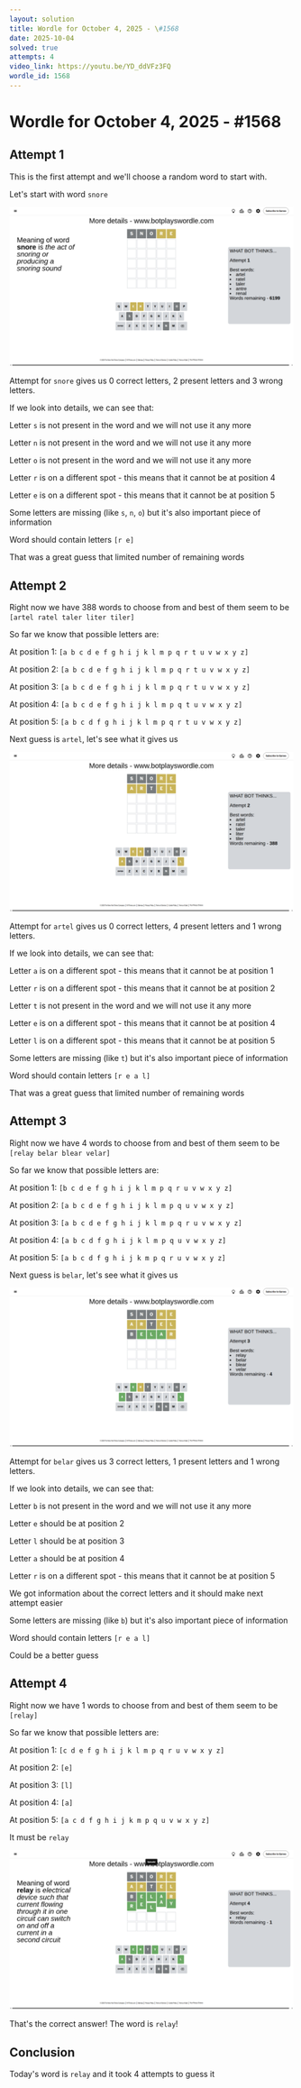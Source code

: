 ```yaml
---
layout: solution
title: Wordle for October 4, 2025 - \#1568
date: 2025-10-04
solved: true
attempts: 4
video_link: https://youtu.be/YD_ddVFz3FQ
wordle_id: 1568
---
```


# Wordle for October 4, 2025 - \#1568

## Attempt 1

This is the first attempt and we'll choose a random word to start with.

Let's start with word `snore`

![Attempt 1](2025-10-04/attempt-1.png)

Attempt for `snore` gives us 0 correct letters, 2 present letters and 3 wrong letters.

If we look into details, we can see that:

Letter `s` is not present in the word and we will not use it any more

Letter `n` is not present in the word and we will not use it any more

Letter `o` is not present in the word and we will not use it any more

Letter `r` is on a different spot - this means that it cannot be at position 4

Letter `e` is on a different spot - this means that it cannot be at position 5

Some letters are missing (like `s`, `n`, `o`) but it's also important piece of information

Word should contain letters `[r e]`

That was a great guess that limited number of remaining words



## Attempt 2

Right now we have 388 words to choose from and best of them seem to be `[artel ratel taler liter tiler]`

So far we know that possible letters are:

At position 1: `[a b c d e f g h i j k l m p q r t u v w x y z]`

At position 2: `[a b c d e f g h i j k l m p q r t u v w x y z]`

At position 3: `[a b c d e f g h i j k l m p q r t u v w x y z]`

At position 4: `[a b c d e f g h i j k l m p q t u v w x y z]`

At position 5: `[a b c d f g h i j k l m p q r t u v w x y z]`

Next guess is `artel`, let's see what it gives us

![Attempt 2](2025-10-04/attempt-2.png)

Attempt for `artel` gives us 0 correct letters, 4 present letters and 1 wrong letters.

If we look into details, we can see that:

Letter `a` is on a different spot - this means that it cannot be at position 1

Letter `r` is on a different spot - this means that it cannot be at position 2

Letter `t` is not present in the word and we will not use it any more

Letter `e` is on a different spot - this means that it cannot be at position 4

Letter `l` is on a different spot - this means that it cannot be at position 5

Some letters are missing (like `t`) but it's also important piece of information

Word should contain letters `[r e a l]`

That was a great guess that limited number of remaining words



## Attempt 3

Right now we have 4 words to choose from and best of them seem to be `[relay belar blear velar]`

So far we know that possible letters are:

At position 1: `[b c d e f g h i j k l m p q r u v w x y z]`

At position 2: `[a b c d e f g h i j k l m p q u v w x y z]`

At position 3: `[a b c d e f g h i j k l m p q r u v w x y z]`

At position 4: `[a b c d f g h i j k l m p q u v w x y z]`

At position 5: `[a b c d f g h i j k m p q r u v w x y z]`

Next guess is `belar`, let's see what it gives us

![Attempt 3](2025-10-04/attempt-3.png)

Attempt for `belar` gives us 3 correct letters, 1 present letters and 1 wrong letters.

If we look into details, we can see that:

Letter `b` is not present in the word and we will not use it any more

Letter `e` should be at position 2

Letter `l` should be at position 3

Letter `a` should be at position 4

Letter `r` is on a different spot - this means that it cannot be at position 5

We got information about the correct letters and it should make next attempt easier

Some letters are missing (like `b`) but it's also important piece of information

Word should contain letters `[r e a l]`

Could be a better guess



## Attempt 4

Right now we have 1 words to choose from and best of them seem to be `[relay]`

So far we know that possible letters are:

At position 1: `[c d e f g h i j k l m p q r u v w x y z]`

At position 2: `[e]`

At position 3: `[l]`

At position 4: `[a]`

At position 5: `[a c d f g h i j k m p q u v w x y z]`

It must be `relay`

![Attempt 4](2025-10-04/attempt-4.png)

That's the correct answer! The word is `relay`!

## Conclusion

Today's word is `relay` and it took 4 attempts to guess it

